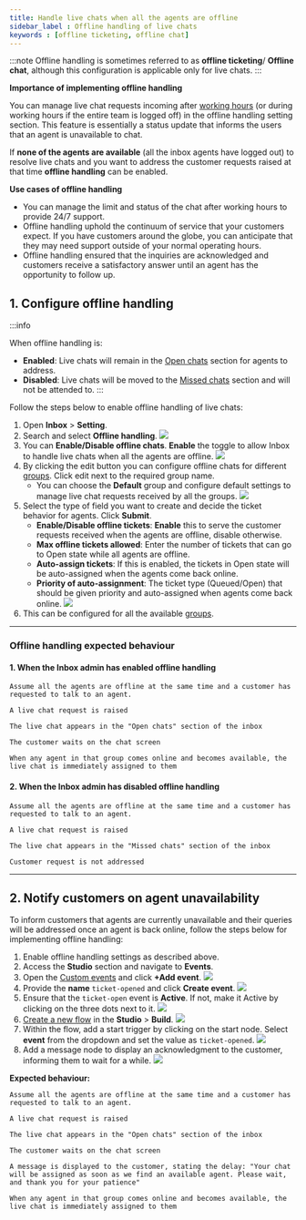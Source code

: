 ```yaml
---
title: Handle live chats when all the agents are offline
sidebar_label : Offline handling of live chats
keywords : [offline ticketing, offline chat]
---
```


:::note
Offline handling is sometimes referred to as **offline ticketing**/ **Offline chat**, although this configuration is applicable only for live chats. 
:::

**Importance of implementing offline handling**

You can manage live chat requests incoming after [working hours](https://docs.yellow.ai/docs/platform_concepts/inbox/inbox-settings/team/chat_working_hours) (or during working hours if the entire team is logged off) in the offline handling setting section. This feature is essentially a status update that informs the users that an agent is unavailable to chat. 

If **none of the agents are available** (all the inbox agents have logged out) to resolve live chats and you want to address the customer requests raised at that time **offline handling** can be enabled. 


**Use cases of offline handling** 

- You can manage the limit and status of the chat after working hours to provide 24/7 support.
- Offline handling uphold the continuum of service that your customers expect. If you have customers around the globe, you can anticipate that they may need support outside of your normal operating hours. 
- Offline handling ensured that the inquiries are acknowledged and customers receive a satisfactory answer until an agent has the opportunity to follow up.



## 1. Configure offline handling 

:::info

When offline handling is:
- **Enabled**: Live chats will remain in the [Open chats](https://docs.yellow.ai/docs/platform_concepts/inbox/chats/getstartedwithlivechat#14-open-chats) section for agents to address.
- **Disabled**: Live chats will be moved to the  [Missed chats](https://docs.yellow.ai/docs/platform_concepts/inbox/chats/getstartedwithlivechat#16-missed-chats) section and will not be attended to.
:::

Follow the steps below to enable offline handling of live chats: 

1. Open **Inbox** > **Setting**. 
2. Search and select **Offline handling**. 
    ![](https://i.imgur.com/7LPvaD4.jpg)
3. You can **Enable/Disable offline chats**. **Enable** the toggle to allow Inbox to handle live chats when all the agents are offline. 
    ![](https://i.imgur.com/AbEmZ4V.png)
4. By clicking the edit button you can configure offline chats for different [groups](https://docs.yellow.ai/docs/platform_concepts/inbox/inbox-settings/team/groups). Click edit next to the required group name. 
    - You can choose the **Default** group and configure default settings to manage live chat requests received by all the groups.
    ![](https://i.imgur.com/70A4ZQQ.png)
5. Select the type of field you want to create and decide the ticket behavior for agents. Click **Submit**.
    - **Enable/Disable offline tickets**: **Enable** this to serve the customer requests received when the agents are offline, disable otherwise. 
    - **Max offline tickets allowed**: Enter the number of tickets that can go to Open state while all agents are offline.
    - **Auto-assign tickets**: If this is enabled, the tickets in Open state will be auto-assigned when the agents come back online.
    - **Priority of auto-assignment**: The ticket type (Queued/Open) that should be given priority and auto-assigned when agents come back online. 
    ![](https://i.imgur.com/YD24jSA.png)
6. This can be configured for all the available [groups](https://docs.yellow.ai/docs/platform_concepts/inbox/inbox-settings/team/groups). 


---------

### Offline handling expected behaviour


#### 1. When the Inbox admin has enabled offline handling

`Assume all the agents are offline at the same time and a customer has requested to talk to an agent.`

`A live chat request is raised`

`The live chat appears in the "Open chats" section of the inbox`

`The customer waits on the chat screen`

`When any agent in that group comes online and becomes available, the live chat is immediately assigned to them`

#### 2. When the Inbox admin has disabled offline handling

`Assume all the agents are offline at the same time and a customer has requested to talk to an agent.`

`A live chat request is raised`

`The live chat appears in the "Missed chats" section of the inbox`

`Customer request is not addressed`

---------

## 2. Notify customers on agent unavailability 

To inform customers that agents are currently unavailable and their queries will be addressed once an agent is back online, follow the steps below for implementing offline handling:

1. Enable offline handling settings as described above.
2. Access the **Studio** section and navigate to **Events**.
3. Open the [Custom events](https://docs.yellow.ai/docs/platform_concepts/studio/events/event-hub) and click **+Add event**.
    ![](https://hackmd.io/_uploads/HkG89gJP2.png)
4. Provide the **name** `ticket-opened` and click **Create event**. 
    ![](https://hackmd.io/_uploads/B1cqqgkDh.png)
5. Ensure that the `ticket-open` event is **Active**. If not, make it Active by clicking on the three dots next to it.
    ![](https://hackmd.io/_uploads/B18Zjx1D2.png)
6. [Create a new flow](https://docs.yellow.ai/docs/platform_concepts/studio/build/Flows/journeys) in the **Studio** > **Build**. 
    ![](https://hackmd.io/_uploads/B1rOixkD2.png)
7. Within the flow, add a start trigger by clicking on the start node. Select **event** from the dropdown and set the value as `ticket-opened`.
    ![](https://hackmd.io/_uploads/ryKShx1wh.png)
8. Add a message node to display an acknowledgment to the customer, informing them to wait for a while.
    ![](https://hackmd.io/_uploads/BkgF2eJw2.png)

**Expected behaviour:** 

`Assume all the agents are offline at the same time and a customer has requested to talk to an agent.`

`A live chat request is raised`

`The live chat appears in the "Open chats" section of the inbox`

`The customer waits on the chat screen`

`A message is displayed to the customer, stating the delay: "Your chat will be assigned as soon as we find an available agent. Please wait, and thank you for your patience"`

`When any agent in that group comes online and becomes available, the live chat is immediately assigned to them`
